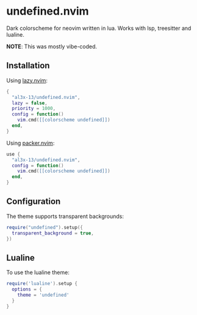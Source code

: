# undefined.nvim

Dark colorscheme for neovim written in lua. Works with lsp, treesitter and lualine.

__NOTE__: This was mostly vibe-coded.

## Installation

Using [lazy.nvim](https://github.com/folke/lazy.nvim):

```lua
{
  "al3x-13/undefined.nvim",
  lazy = false,
  priority = 1000,
  config = function()
    vim.cmd([[colorscheme undefined]])
  end,
}
```

Using [packer.nvim](https://github.com/wbthomason/packer.nvim):

```lua
use {
  "al3x-13/undefined.nvim",
  config = function()
    vim.cmd([[colorscheme undefined]])
  end,
}
```

## Configuration

The theme supports transparent backgrounds:

```lua
require("undefined").setup({
  transparent_background = true,
})
```

## Lualine

To use the lualine theme:

```lua
require('lualine').setup {
  options = {
    theme = 'undefined'
  }
}
```
